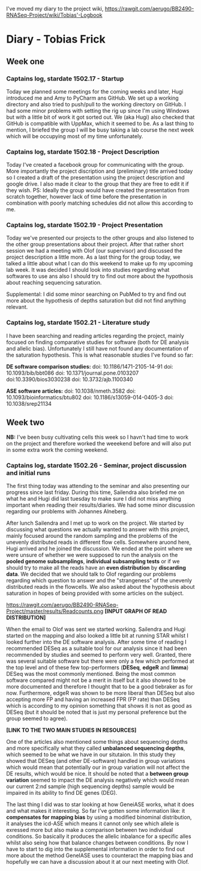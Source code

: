 I've moved my diary to the project wiki, https://rawgit.com/aerugo/BB2490-RNASeq-Project/wiki/Tobias'-Logbook

# Diary - Tobias Frick

## Week one

### Captains log, stardate 1502.17 - Startup

Today we planned some meetings for the coming weeks and later, Hugi introduced me and Amy to PyCharm ans GitHub.
We set up a working directory and also tried to push/pull to the working directory on GitHub. I had some minor problems
with setting the rig up since I'm using Windows but with a little bit of work it got sorted out. We (aka Hugi) also 
checked that GitHub is compatible with UppMax, which it seemed to be. As a last thing to mention, I briefed the group I will be busy taking a lab course the next week which will be occupying most of my time unfortunately.

### Captains log, stardate 1502.18 - Project Description

Today I've created a facebook group for communicating with the group. More importantly the project discription and (preliminary) title arrived today so I created a draft of the presentation using the project description and google drive. I also made it clear to the group that they are free to edit it if they wish. PS: Ideally the group would have created the presentation from scratch together, however lack of time before the presentation in combination with poorly matching schedules did not allow this according to me.

### Captains log, stardate 1502.19 - Project Presentation

Today we've presented our projects to the other groups and also listened to the other group presentations about their project. After that rather short session we had a meeting with Olof (our supervisor) and discussed the project description a little more. As a last thing for the group today, we talked a little about what I can do this weekend to make up fo my upcoming lab week. It was decided I should look into studies regarding what softwares to use ans also I should try to find out more about the hypothosis about reaching sequencing saturation.

Supplemental: I did some minor searching on PubMed to try and find out more about the hypothesis of depths saturation but did not find anything relevant. 

### Captains log, stardate 1502.21 - Literature study

I have been searching and reading articles regarding the project, mainly focused on finding comparative studies for software (both for DE analysis and allelic bias). Unfortunately I still have not found any documentation of the saturation hypothesis. This is what reasonable studies I've found so far:

**DE software comparison studies:**
doi: 10.1186/1471-2105-14-91
doi: 10.1093/bib/bbt086
doi: 10.1371/journal.pone.0103207
doi:10.3390/bios3030238
doi: 10.3732/ajb.1100340

**ASE software articles:**
doi: 10.1038/nmeth.3582
doi: 10.1093/bioinformatics/btu802
doi: 10.1186/s13059-014-0405-3
doi: 10.1038/srep21134

## Week two

**NB:** I've been busy cultivating cells this week so I havn't had time to work on the project and therefore worked the weeekend before and will also put in some extra work the coming weekend.

### Captains log, stardate 1502.26 - Seminar, project discussion and initial runs

The first thing today was attending to the seminar and also presenting our progress since last friday. During this time, Sailendra also briefed me on what he and Hugi did last tuesday to make sure I did not miss anything important when reading their results/diaries. We had some minor discussion regarding our problems with Johannes Alneberg.

After lunch Sailendra and I met up to work on the project. We started by discussing what questions we actually wanted to answer with this project, mainly focused around the random sampling and the problems of the unevenly distributed reads in different flow cells. Somewhere aruond here, Hugi arrived and he joined the discussion. We ended at the point where we were unsure of whether we were supposed to run the analysis on the **pooled genome subsamplings**, **individual subsampling tests** or if we should try to make all the reads have an **even distribution** by **discarding data**. We decided that we should talk to Olof regarding our problems regarding which question to answer and the "strangeness" of the unevenly distributed reads in the flowcells. We also asked about the hypothesis about saturation in hopes of being provided with some articles on the subject.

https://rawgit.com/aerugo/BB2490-RNASeq-Project/master/results/Readcounts.png
**[INPUT GRAPH OF READ DISTRIBUTION]**

When the email to Olof was sent we started working. Sailendra and Hugi started on the mapping and also looked a little bit at running STAR whilst I looked further into the DE software analysis. After some time of reading I recommended DESeq as a suitable tool for our analysis since it had been recommended by studies and seemed to perform very well. Granted, there was several suitable software but there were only a few which performed at the top level and of these few top-performers (**DESeq**, **edgeR** and **limma**) DESeq was the most commonly mentioned. Being the most common software compared might not be a merit in itself but it also showed to be more documented and therefore I thought that to be a good tiebraker as for now. Furthermore, edgeR was shown to be more liberal than DESeq but also accepting more FP and having an increased FPR (FP rate) than DESeq which is according to my opinion something that shows it is not as good as DESeq (but it should be noted that is just my personal preference but the group seemed to agree).

**[LINK TO THE TWO MAIN STUDIES IN RESOURCES]**

One of the articles also mentioned some things about sequencing depths and more specifically what they called **unbalanced sequencing depths**, which seemed to be what we have in our situtaion. In this study they showed that DESeq (and other DE-software) handled in group variations which would mean that potentially our in group variation will not affect the DE results, which would be nice. It should be noted that a **between group variation** seemed to impact the DE analysis negatively which would mean our current 2:nd sample  (high sequencing depths) sample would be impaired in its ability to find DE genes (DEG).

The last thing I did was to star looking at how GeneiASE works, what it does and what makes it interesting. So far I've gotten some information like: it **compensates for mapping bias** by using a modified binominal distribution, it analyses the icd-ASE which means it cannot only see which allele is exressed more but also make a comparison between two individual conditions. So basically it produces the allelic inbalance for a specific alles whilst also seing how that balance changes between conditions. By now I have to start to dig into the supplemental information in order to find out more about the method GeneIASE uses to counteract the mapping bias and hopefully we can have a discussion about it at our next meeting with Olof.
